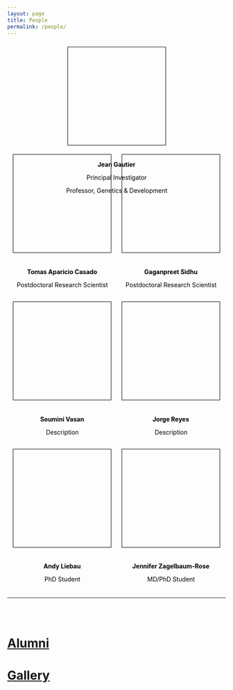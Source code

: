 ```yaml
---
layout: page
title: People
permalink: /people/
---
```


<style>
people-body{
  text-align:center;
  display:block;
}
.person{
  background: #FE4365;
  border: 3px solid #73AD21;
  display: inline-block;
  height: 225px;
  width: 225px;
  text-align: center;
  line-height: 200px;
  color: #FFFFFF;
  z-index:2;
}

.person-jg130{
  border: 1px solid #000000;
  display: inline-block;
  height: 225px;
  width: 225px;
  text-align: center;
  line-height: 500px;
  color: #FFFFFF;
  z-index:2;
  background:url('/assets/img/people/jg130.jpg');
  background-size:cover;
}
.person-ta2308{
  border: 1px solid #000000;
  display: inline-block;
  height: 225px;
  width: 225px;
  text-align: center;
  line-height: 500px;
  color: #FFFFFF;
  z-index:2;
  background:url('/assets/img/people/ta2308.jpg');
  background-size:cover;
}
.person-gs2732{
  border: 1px solid #000000;
  display: inline-block;
  height: 225px;
  width: 225px;
  text-align: center;
  line-height: 500px;
  color: #FFFFFF;
  z-index:2;
  background:url('/assets/img/people/gs2732.jpg');
  background-size:cover;
}
.person-sv2490{
  border: 1px solid #000000;
  display: inline-block;
  height: 225px;
  width: 225px;
  text-align: center;
  line-height: 500px;
  color: #FFFFFF;
  z-index:2;
  background:url('/assets/img/people/sv2490.jpg');
  background-size:cover;
}
.person-jr4034{
  border: 1px solid #000000;
  display: inline-block;
  height: 225px;
  width: 225px;
  text-align: center;
  line-height: 500px;
  color: #FFFFFF;
  z-index:2;
  background:url('/assets/img/people/jr4034.jpg');
  background-size:cover;
}
.person-awl2142{
  border: 1px solid #000000;
  display: inline-block;
  height: 225px;
  width: 225px;
  text-align: center;
  line-height: 500px;
  color: #FFFFFF;
  z-index:2;
  background:url('/assets/img/people/awl2142.jpg');
  background-size:cover;
}
.person-jaz2131{
  border: 1px solid #000000;
  display: inline-block;
  height: 225px;
  width: 225px;
  text-align: center;
  line-height: 500px;
  color: #FFFFFF;
  z-index:2;
  background:url('/assets/img/people/jaz2131.jpg');
  background-size:cover;
}

people-span {
    margin: 10px 10px;
}

.person-name {
  color:#000000;
  position:relative;
  bottom:0px;
  text-align:center;
  height:50px;
  z-index:1;
}
.person-desc {
  color:#000000;
  position:relative;
  bottom:20px;
  text-align:center;
  height:50px;
  width:300px;
  z-index:1;
  left:-37px;
}
.person-desc-2 {
  color:#000000;
  position:relative;
  bottom:40px;
  text-align:center;
  height:50px;
  width:300px;
  z-index:1;
  left:-37px;
}

.person-aff {
  color:#000000;
  position:relative;
  bottom:30px;
  text-align:center;
  height:50px;
  width:300px;
  z-index:1;
  left:-37px;
}

</style>



<people-body>
<people-span class="person-jg130">
<div class="person-name"><h4>Jean Gautier</h4></div>
<div class="person-desc">Principal Investigator</div>
<div class="person-desc-2">Professor, Genetics & Development</div>
</div>
</people-span>
</people-body>


<people-body>
<people-span class="person-ta2308">
<div class="person-name"><h4>Tomas Aparicio Casado</h4></div>
<div class="person-desc">Postdoctoral Research Scientist</div>
</people-span>
<people-span class="person-gs2732">
<div class="person-name"><h4>Gaganpreet Sidhu</h4></div>
<div class="person-desc">Postdoctoral Research Scientist</div>
</people-span>
</people-body>

<people-body>
<people-span class="person-sv2490">
<div class="person-name"><h4>Soumini Vasan</h4></div>
<div class="person-desc">Description</div>
</people-span>
<people-span class="person-jr4034">
<div class="person-name"><h4>Jorge Reyes</h4></div>
<div class="person-desc">Description</div>
</people-span>
</people-body>

<people-body>
<people-span class="person-awl2142">
<div class="person-name"><h4>Andy Liebau</h4></div>
<div class="person-desc">PhD Student</div>
</people-span>
<people-span class="person-jaz2131">
<div class="person-name"><h4>Jennifer Zagelbaum-Rose</h4></div>
<div class="person-desc">MD/PhD Student</div>
</people-span>
</people-body>


----------------

<br/><br/>

# [Alumni](/alumni)
# [Gallery](/gallery) 
